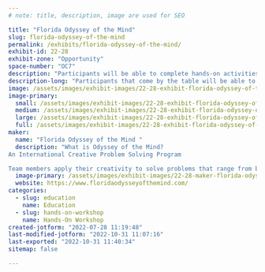 ```yaml
---
# note: title, description, image are used for SEO

title: "Florida Odyssey of the Mind"
slug: florida-odyssey-of-the-mind
permalink: /exhibits/florida-odyssey-of-the-mind/
exhibit-id: 22-28
exhibit-zone: "Opportunity"
space-number: "OC7"
description: "Participants will be able to complete hands-on activities while learning about Odyssey of the Mind."
description-long: "Participants that come by the table will be able to create their own hands-on towers while meeting the requirements of the spontaneous activity.  Participants will walk away from the exhibit table with knowledge of how to start a team at their own schools or community groups. "
image: /assets/images/exhibit-images/22-28-exhibit-florida-odyssey-of-the-mind-conference-table-setup-large.jpg
image-primary: 
  small: /assets/images/exhibit-images/22-28-exhibit-florida-odyssey-of-the-mind-conference-table-setup-small.jpg
  medium: /assets/images/exhibit-images/22-28-exhibit-florida-odyssey-of-the-mind-conference-table-setup-medium.jpg
  large: /assets/images/exhibit-images/22-28-exhibit-florida-odyssey-of-the-mind-conference-table-setup-large.jpg
  full: /assets/images/exhibit-images/22-28-exhibit-florida-odyssey-of-the-mind-conference-table-setup-full.jpg
maker: 
  name: "Florida Odyssey of the Mind "
  description: "What is Odyssey of the Mind?
An International Creative Problem Solving Program

Team members apply their creativity to solve problems that range from building mechanical devices to presenting their own interpretation of literary classics. They then bring their solutions to competition on the local, state, and world level. Thousands of teams from throughout the U.S. and about 25 other countries participate in the program."
  image-primary: /assets/images/exhibit-images/22-28-maker-florida-odyssey-of-the-mind-download-medium.jpg
  website: https://www.floridaodysseyofthemind.com/
categories: 
  - slug: education
    name: Education
  - slug: hands-on-workshop
    name: Hands-On Workshop
created-jotform: "2022-07-28 11:19:48"
last-modified-jotform: "2022-10-31 11:07:16"
last-exported: "2022-10-31 11:40:34"
sitemap: false

---
```


